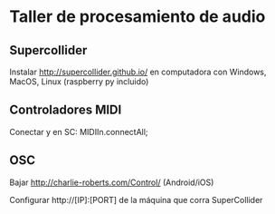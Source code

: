 # Taller de procesamiento de audio

## Supercollider

Instalar http://supercollider.github.io/ en computadora con Windows, MacOS, Linux (raspberry py incluido)

## Controladores MIDI

Conectar y en SC: MIDIIn.connectAll;

## OSC

Bajar http://charlie-roberts.com/Control/ (Android/iOS)

Configurar http://[IP]:[PORT] de la máquina que corra SuperCollider
